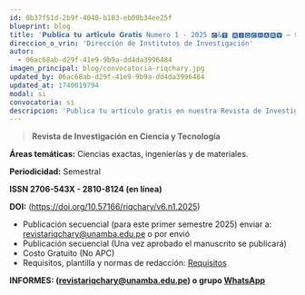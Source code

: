 ```yaml
---
id: 0b37f51d-2b9f-4040-b103-eb00b34ee25f
blueprint: blog
title: '𝗣𝘂𝗯𝗹𝗶𝗰𝗮 𝘁𝘂 𝗮𝗿𝘁𝗶́𝗰𝘂𝗹𝗼 𝗚𝗿𝗮𝘁𝗶𝘀 Numero 1 - 2025 🅲&🆃 🆁🅸🆀🅲🅷🅰🆁🆈 – Riqchary'
direccion_o_vrin: 'Dirección de Institutos de Investigación'
autor:
  - 06ac68ab-d29f-41e9-9b9a-dd4da3996484
imagen_principal: blog/convocatoria-riqchary.jpg
updated_by: 06ac68ab-d29f-41e9-9b9a-dd4da3996484
updated_at: 1740019794
modal: si
convocatoria: si
descripcion: 'Publica tu artículo gratis en nuestra Revista de Investigación Riqchary Número 1 - 2025.'
---
```

> ****Revista de Investigación en Ciencia y Tecnología****

****Áreas temáticas:**** Ciencias exactas, ingenierías y de materiales.

****Periodicidad:**** Semestral

****ISSN 2706-543X - 2810-8124 (en línea)****

****DOI:**** (https://doi.org/10.57166/riqchary/v6.n1.2025)
- Publicación secuencial (para este primer semestre 2025) enviar a: revistariqchary@unamba.edu.pe o por envió
- Publicación secuencial (Una vez aprobado  el manuscrito se publicará)
- Costo Gratuito (No APC)
- Requisitos, plantilla y normas de redacción: [Requisitos](https://revistas.unamba.edu.pe/index.php/riqchary/requisitos)

****INFORMES: (revistariqchary@unamba.edu.pe) o grupo [WhatsApp](https://chat.whatsapp.com/GlpMm9Xxa0yDiT6M1Dq1ng)****